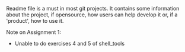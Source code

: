 Readme file is a must in most git projects. It contains some information about the project, if opensource, how users can help develop it or, if a 'product', how to use it.

Note on Assignment 1:
 - Unable to do exercises 4 and 5 of shell_tools
